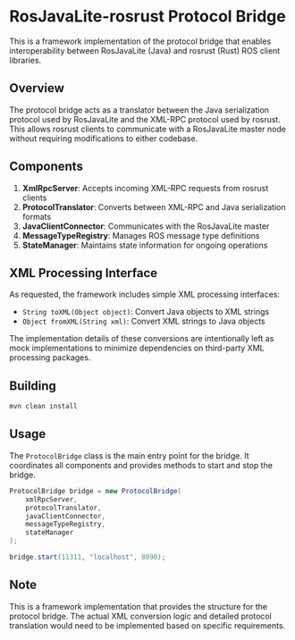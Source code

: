 # RosJavaLite-rosrust Protocol Bridge

This is a framework implementation of the protocol bridge that enables interoperability between RosJavaLite (Java) and rosrust (Rust) ROS client libraries.

## Overview

The protocol bridge acts as a translator between the Java serialization protocol used by RosJavaLite and the XML-RPC protocol used by rosrust. This allows rosrust clients to communicate with a RosJavaLite master node without requiring modifications to either codebase.

## Components

1. **XmlRpcServer**: Accepts incoming XML-RPC requests from rosrust clients
2. **ProtocolTranslator**: Converts between XML-RPC and Java serialization formats
3. **JavaClientConnector**: Communicates with the RosJavaLite master
4. **MessageTypeRegistry**: Manages ROS message type definitions
5. **StateManager**: Maintains state information for ongoing operations

## XML Processing Interface

As requested, the framework includes simple XML processing interfaces:
- `String toXML(Object object)`: Convert Java objects to XML strings
- `Object fromXML(String xml)`: Convert XML strings to Java objects

The implementation details of these conversions are intentionally left as mock implementations to minimize dependencies on third-party XML processing packages.

## Building

```bash
mvn clean install
```

## Usage

The `ProtocolBridge` class is the main entry point for the bridge. It coordinates all components and provides methods to start and stop the bridge.

```java
ProtocolBridge bridge = new ProtocolBridge(
    xmlRpcServer,
    protocolTranslator,
    javaClientConnector,
    messageTypeRegistry,
    stateManager
);

bridge.start(11311, "localhost", 8090);
```

## Note

This is a framework implementation that provides the structure for the protocol bridge. The actual XML conversion logic and detailed protocol translation would need to be implemented based on specific requirements.
